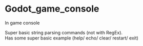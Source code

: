# Godot_game_console
 In game console

Super basic string parsing commands (not with RegEx).   
Has some super basic example (help/ echo/ clear/ restart/ exit)
